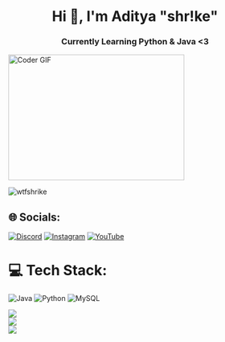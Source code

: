 <h1 align="center">Hi 👋, I'm Aditya "shr!ke"</h1>
<h3 align="center">Currently Learning Python & Java <3</h3>
<img alt="Coder GIF" height=250 width=350 src="https://cdn.dribbble.com/users/730703/screenshots/6581243/avento.gif" />
  
<p align="left"> <img src="https://komarev.com/ghpvc/?username=wtfshrike&label=Profile%20views&color=0e75b6&style=flat" alt="wtfshrike" /> </p>

## 🌐 Socials:
[![Discord](https://img.shields.io/badge/Discord-%237289DA.svg?logo=discord&logoColor=white)](https://discord.gg/5jrNmxpwZP) [![Instagram](https://img.shields.io/badge/Instagram-%23E4405F.svg?logo=Instagram&logoColor=white)](https://instagram.com/adi_shrike) [![YouTube](https://img.shields.io/badge/YouTube-%23FF0000.svg?logo=YouTube&logoColor=white)](https://www.youtube.com/c/shrikygaming) 

<!-- <h3 align="left">Connect with me:</h3>
<p align="left">


<a href="" target="blank"><img align="center" src="https://cdn.jsdelivr.net/npm/simple-icons@3.0.1/icons/instagram.svg" alt="adi_shrike" height="30" width="40" /></a>
<a href="https://www.youtube.com/c/shrikygaming" target="blank"><img align="center" src="https://raw.githubusercontent.com/rahuldkjain/github-profile-readme-generator/master/src/images/icons/Social/youtube.svg" alt="shrike" height="30" width="40" /></a>
<a href="" target="blank"><img align="center" src="[https://raw.githubusercontent.com/rahuldkjain/github-profile-readme-generator/master/src/images/icons/Social/discord.svg](https://img.shields.io/badge/Discord-%237289DA.svg)" alt="5jrNmxpwZP" height="30" width="40" /></a>
</p> -->
  # 💻 Tech Stack:
![Java](https://img.shields.io/badge/java-%23ED8B00.svg?style=for-the-badge&logo=java&logoColor=white) ![Python](https://img.shields.io/badge/python-3670A0?style=for-the-badge&logo=python&logoColor=ffdd54) ![MySQL](https://img.shields.io/badge/mysql-%2300f.svg?style=for-the-badge&logo=mysql&logoColor=white)



![](https://github-readme-stats.vercel.app/api?username=wtfshrike&theme=dark&hide_border=false&include_all_commits=false&count_private=false)<br/>
![](https://github-readme-streak-stats.herokuapp.com/?user=wtfshrike&theme=dark&hide_border=false)<br/>
![](https://github-readme-stats.vercel.app/api/top-langs/?username=wtfshrike&theme=dark&hide_border=false&include_all_commits=false&count_private=false&layout=compact)

